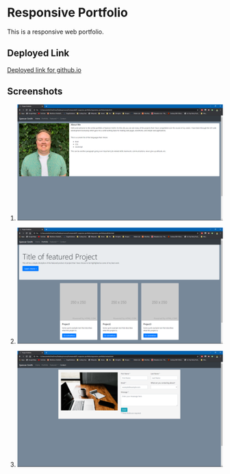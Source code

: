 # Responsive Portfolio
This is a responsive web portfolio. 

## Deployed Link

[Deployed link for github.io](https://spencer-alan.github.io/responsive-portfolio/ "Responsive Portfolio")

## Screenshots

1. ![Screenshot of Index page](https://github.com/spencer-alan/responsive-portfolio/blob/master/Screenshots/index-screenshot.png "Home Page")

2. ![Screenshot of Portfolio page](https://github.com/spencer-alan/responsive-portfolio/blob/master/Screenshots/portfolio-screenshot.png "Portfolio Page")

3. ![screenshot of Contact page](https://github.com/spencer-alan/responsive-portfolio/blob/master/Screenshots/contact-screenshot.png "Contact Page")